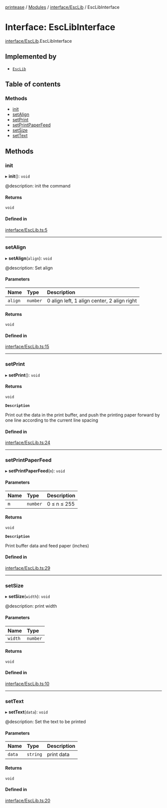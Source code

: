 [printease](../README.md) / [Modules](../modules.md) / [interface/EscLib](../modules/interface_EscLib.md) / EscLibInterface

# Interface: EscLibInterface

[interface/EscLib](../modules/interface_EscLib.md).EscLibInterface

## Implemented by

- [`EscLib`](../classes/components_esc.EscLib.md)

## Table of contents

### Methods

- [init](interface_EscLib.EscLibInterface.md#init)
- [setAlign](interface_EscLib.EscLibInterface.md#setalign)
- [setPrint](interface_EscLib.EscLibInterface.md#setprint)
- [setPrintPaperFeed](interface_EscLib.EscLibInterface.md#setprintpaperfeed)
- [setSize](interface_EscLib.EscLibInterface.md#setsize)
- [setText](interface_EscLib.EscLibInterface.md#settext)

## Methods

### init

▸ **init**(): `void`

@description: init the command

#### Returns

`void`

#### Defined in

[interface/EscLib.ts:5](https://github.com/Liu-Jinshuai/printease/blob/b77399d/src/interface/EscLib.ts#L5)

___

### setAlign

▸ **setAlign**(`align`): `void`

@description: Set align

#### Parameters

| Name | Type | Description |
| :------ | :------ | :------ |
| `align` | `number` | 0 align left, 1 align center, 2 align right |

#### Returns

`void`

#### Defined in

[interface/EscLib.ts:15](https://github.com/Liu-Jinshuai/printease/blob/b77399d/src/interface/EscLib.ts#L15)

___

### setPrint

▸ **setPrint**(): `void`

#### Returns

`void`

**`Description`**

Print out the data in the print buffer, and push the printing paper forward by one line according to the current line spacing

#### Defined in

[interface/EscLib.ts:24](https://github.com/Liu-Jinshuai/printease/blob/b77399d/src/interface/EscLib.ts#L24)

___

### setPrintPaperFeed

▸ **setPrintPaperFeed**(`m`): `void`

#### Parameters

| Name | Type | Description |
| :------ | :------ | :------ |
| `m` | `number` | 0 ≤ n ≤ 255 |

#### Returns

`void`

**`Description`**

Print buffer data and feed paper (inches)

#### Defined in

[interface/EscLib.ts:29](https://github.com/Liu-Jinshuai/printease/blob/b77399d/src/interface/EscLib.ts#L29)

___

### setSize

▸ **setSize**(`width`): `void`

@description: print width

#### Parameters

| Name | Type |
| :------ | :------ |
| `width` | `number` |

#### Returns

`void`

#### Defined in

[interface/EscLib.ts:10](https://github.com/Liu-Jinshuai/printease/blob/b77399d/src/interface/EscLib.ts#L10)

___

### setText

▸ **setText**(`data`): `void`

@description: Set the text to be printed

#### Parameters

| Name | Type | Description |
| :------ | :------ | :------ |
| `data` | `string` | print data |

#### Returns

`void`

#### Defined in

[interface/EscLib.ts:20](https://github.com/Liu-Jinshuai/printease/blob/b77399d/src/interface/EscLib.ts#L20)
